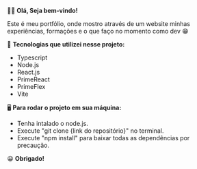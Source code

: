 👋🏻 **Olá, Seja bem-vindo!**

Este é meu portfólio, onde mostro através de um website minhas experiências, formações e o que faço no momento
como dev 😁

🤖 **Tecnologias que utilizei nesse projeto:**

- Typescript
- Node.js
- React.js
- PrimeReact
- PrimeFlex
- Vite

🖥️ **Para rodar o projeto em sua máquina:**

- Tenha intalado o node.js.
- Execute "git clone {link do repositório}" no terminal.
- Execute "npm install" para baixar todas as dependências por precaução.

😀 **Obrigado!**
